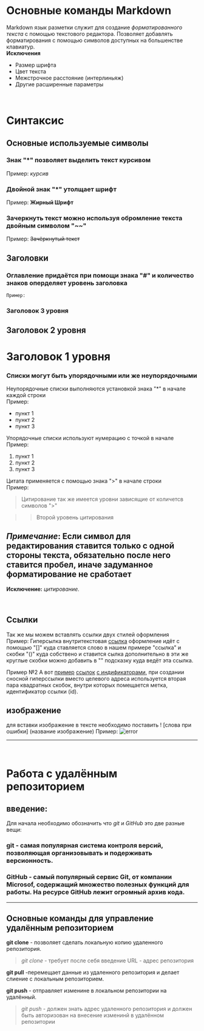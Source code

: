 # Основные команды Markdown
 Markdown  язык разметки служит для создание *форматированного текста* с помощью текстового редактора. Позволяет добавлять форматирования с помощью символов доступных на большенстве клавиатур.  
  **Исключения**
  * Размер шрифта
  * Цвет текста
  * Межстрочное расстояние (интерлиньяж)
  * Другие расширенные параметры

$~$

# Синтаксис
## Основные используемые символы 
### Знак "*" позволяет выделить текст курсивом 

Пример: *курсив*  

### Двойной знак "*" утолщает шрифт  
Пример: **Жирный Шрифт**

### Зачеркнуть текст можно используя обромление текста двойным символом "~~"  
Пример: ~~Зачёркнутый текст~~

## Заголовки
### Оглавление придаётся  при помощи знака "#" и количество знаков оперделяет уровень заголовка 
    Пример:
### Заголовок 3 уровня  
## Заголовок 2 уровня  
# Заголовок 1 уровня

### Списки могут быть упорядочными  или же неупорядочными 
Неупорядочные списки выполняются установкой знака "*" в начале каждой строки  
  Пример: 
* пункт 1  
* пункт 2  
* пункт 3  

Упорядочные списки используют нумерацию с точкой в начале    
   Пример:
1. пункт 1
2. пункт 2
3. пункт 3    

Цитата применяется с помощью знака ">"  в начале строки  
Пример:
> Цитирование так же имеется уровни зависящие от количетсв символов ">"  

>> Второй уровень цитирования 

 ## *Примечание*: Если символ для редактирования ставится только с одной стороны текста, **обязательно** после него ставится пробел, иначе задуманное форматирование не сработает 
 **Исключение:** *цитирование.*

 $~$

## Ссылки
Так же мы можем вставлять ссылки двух стилей оформления  
   Пример: Гиперсылка внутритекстовая  [ссылка](https://gb.ru/ "отправит на главную страницу GeekBrains ") оформление идёт с помощью "[]" куда ставляется слово в нашем примере "ссылка"  и скобки "()" куда собствено и ставится сылка дополнительно в эти же круглые скобки можно добавить в "" подсказку куда ведёт эта ссылка. 
    
Пример №2  А вот [пример][10] [ссылок][11] [с индификаторами][12],
при создании сносной гиперссылки вместо целевого адреса используется вторая пара квадратных скобок, внутри которых помещается метка, идентификатор ссылки (id).

[10]: https://gb.ru/ "сайт GeekBrains"
[11]: https://gb.ru/posts "Журнал GeekBrains"
[12]: https://gb.ru/events "Мероприятия GeekBrains"

## изображение
 для вставки изображение в тексте необходимо поставить ! [слова при ошибки] (название изображение)
Пример: ![error](image_for_HomeWork.png)

---

$~$


# Работа с удалённым репозиторием

## введение:  
Для начала необходимо обозначить что *git* и *GitHub* это две разные вещи:

### **git** - самая популярная система контроля версий, позволяющая организовывать и подерживать версионность.
### **GitHub** -  самый популярный сервис Git, от компании Microsof, содержащий множество полезных функций для работы. На ресурсе GitHub лежит огромный архив кода.
---
## Основные команды для управление  удалённым репозиторием
**git clone** - позволяет сделать локальную копию удаленного репозитория.
> *git clone* - требует после себя введение URL - адрес репозитория 

**git pull** -перемещает данные из удаленного репозитория и делает слиение с локальным репозиторием.

**git push** - отправляет изменине в локальном репозитории на удалённый. 
> *git push* -  должен знать адрес удаленного репозитория и должен быть авторизован на внесение изменинй в удалённом репозитории
